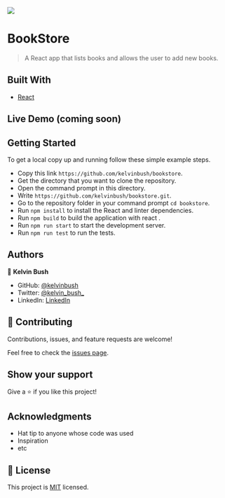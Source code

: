 ![](https://img.shields.io/badge/Microverse-blueviolet)

# BookStore

> A React app that lists books and allows the user to add new books.


## Built With

- [React](https://reactjs.org/)

## Live Demo (coming soon)



## Getting Started
To get a local copy up and running follow these simple example steps.

- Copy this link `https://github.com/kelvinbush/bookstore`.
- Get the directory that you want to clone the repository.
- Open the command prompt in this directory.
- Write `https://github.com/kelvinbush/bookstore.git`.
- Go to the repository folder in your command prompt `cd bookstore`.
- Run `npm install` to install the React and linter dependencies.
- Run `npm build` to build the application with react .
- Run `npm run start` to start the development server.
- Run `npm run test` to run the tests.


## Authors

👤 **Kelvin Bush**

- GitHub: [@kelvinbush](https://github.com/kelvinbush)
- Twitter: [@kelvin_bush_](https://twitter.com/kelvin_bush_)
- LinkedIn: [LinkedIn](https://www.linkedin.com/in/kelvin-wachiye-04b469173/)

## 🤝 Contributing

Contributions, issues, and feature requests are welcome!

Feel free to check the [issues page](../../issues/).

## Show your support

Give a ⭐️ if you like this project!

## Acknowledgments

- Hat tip to anyone whose code was used
- Inspiration
- etc

## 📝 License

This project is [MIT](./MIT.md) licensed.

